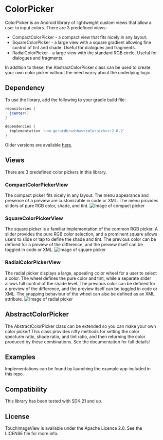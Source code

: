 # ColorPicker
ColorPicker is an Android library of lightweight custom views that allow a user to input colors. There are 3 predefined views:
- CompactColorPicker - a compact view that fits nicely in any layout.
- SquareColorPicker - a large view with a square gradient allowing fine control of tint and shade. Useful for dialogues and fragments.
- RadialColorPicker - a large view with the standard RGB circle. Useful for dialogues and fragments.

In addition to these, the AbstractColorPicker class can be used to create your own color picker without the need worry about the underlying logic.

## Dependency
To use the library, add the following to your gradle build file:
```groovy
repositories {
  jcenter()
}

dependencies {
  implementation 'com.gerardbradshaw:colorpicker:2.0.2'
}
```

Older versions are available [here](https://bintray.com/gerardb/Android/ColorPickerView).

## Views
There are 3 predefined color pickers in this library.
### CompactColorPickerView
The compact picker fits nicely in any layout. The menu appearance and presence of a preview are customizable in code or XML. The menu provides sliders of pure RGB color, shade, and tint.
![Image of compact picker](https://i.imgur.com/DikwOe4.gif)

### SquareColorPickerView
The square picker is a familiar implementation of the common RGB picker. A slider provides the pure RGB color selection, and a prominent square allows users to slide or tap to define the shade and tint. The previous color can be defined for a preview of the difference, and the preview itself can be toggled in code or XML.
![Image of square picker](https://i.imgur.com/jfUphg9.gif)

### RadialColorPickerView
The radial picker displays a large, appealing color wheel for a user to select a color. The wheel defines the pure color and tint, while a separate slider allows full control of the shade level. The previous color can be defined for a preview of the difference, and the preview itself can be toggled in code or XML. The snapping behaviour of the wheel can also be defined as an XML attribute.
![Image of radial picker](https://i.imgur.com/1vIHjpD.gif)

## AbstractColorPicker
The AbstractColorPicker class can be extended so you can make your own color picker! This class provides nifty methods for setting the color specturm ratio, shade ratio, and tint ratio, and then returning the color produced by these combinations. See the documentation for full details!

## Examples
Implementations can be found by launching the example app included in this repo.

## Compatibility
This library has been tested with SDK 21 and up.

## License
TouchImageView is available under the Apache Licence 2.0. See the LICENSE file for more info.